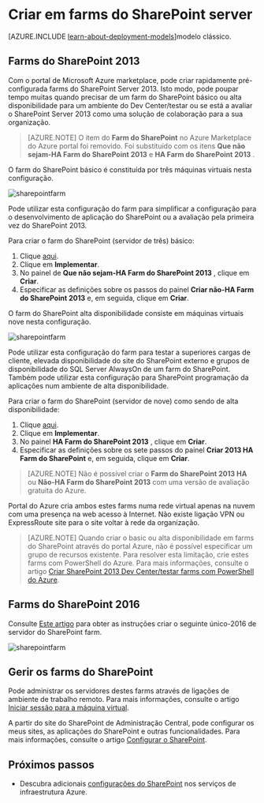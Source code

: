 <properties
    pageTitle="Criar em farms do SharePoint server | Microsoft Azure"
    description="Crie rapidamente uma nova farm do SharePoint 2013 ou 2016 do SharePoint no Azure."
    services="virtual-machines-windows"
    documentationCenter=""
    authors="JoeDavies-MSFT"
    manager="timlt"
    editor=""
    tags="azure-resource-manager"/>

<tags
    ms.service="virtual-machines-windows"
    ms.workload="infrastructure-services"
    ms.tgt_pltfrm="vm-windows"
    ms.devlang="na"
    ms.topic="article"
    ms.date="09/30/2016"
    ms.author="josephd"/>

# <a name="create-sharepoint-server-farms"></a>Criar em farms do SharePoint server

[AZURE.INCLUDE [learn-about-deployment-models](../../includes/learn-about-deployment-models-rm-include.md)]modelo clássico.

## <a name="sharepoint-2013-farms"></a>Farms do SharePoint 2013

Com o portal de Microsoft Azure marketplace, pode criar rapidamente pré-configurada farms do SharePoint Server 2013. Isto modo, pode poupar tempo muitas quando precisar de um farm do SharePoint básico ou alta disponibilidade para um ambiente do Dev Center/testar ou se está a avaliar o SharePoint Server 2013 como uma solução de colaboração para a sua organização.

> [AZURE.NOTE] O item do **Farm do SharePoint** no Azure Marketplace do Azure portal foi removido. Foi substituído com os itens **Que não sejam-HA Farm do SharePoint 2013** e **HA Farm do SharePoint 2013** .

O farm do SharePoint básico é constituída por três máquinas virtuais nesta configuração.

![sharepointfarm](./media/virtual-machines-windows-sharepoint-farm/Non-HAFarm.png)

Pode utilizar esta configuração do farm para simplificar a configuração para o desenvolvimento de aplicação do SharePoint ou a avaliação pela primeira vez do SharePoint 2013.

Para criar o farm do SharePoint (servidor de três) básico:

1. Clique [aqui](https://azure.microsoft.com/marketplace/partners/sharepoint2013/sharepoint2013farmsharepoint2013-nonha/).
2. Clique em **Implementar**.
3. No painel de **Que não sejam-HA Farm do SharePoint 2013** , clique em **Criar**.
4. Especificar as definições sobre os passos do painel **Criar não-HA Farm do SharePoint 2013** e, em seguida, clique em **Criar**.

O farm do SharePoint alta disponibilidade consiste em máquinas virtuais nove nesta configuração.

![sharepointfarm](./media/virtual-machines-windows-sharepoint-farm/HAFarm.png)

Pode utilizar esta configuração do farm para testar a superiores cargas de cliente, elevada disponibilidade do site do SharePoint externo e grupos de disponibilidade do SQL Server AlwaysOn de um farm do SharePoint. Também pode utilizar esta configuração para SharePoint programação da aplicações num ambiente de alta disponibilidade.

Para criar o farm do SharePoint (servidor de nove) como sendo de alta disponibilidade:

1. Clique [aqui](https://azure.microsoft.com/marketplace/partners/sharepoint2013/sharepoint2013farmsharepoint2013-ha/).
2. Clique em **Implementar**.
3. No painel **HA Farm do SharePoint 2013** , clique em **Criar**.
4. Especificar as definições sobre os sete passos do painel **Criar 2013 HA Farm do SharePoint** e, em seguida, clique em **Criar**.

> [AZURE.NOTE] Não é possível criar o **Farm do SharePoint 2013 HA** ou **Não-HA Farm do SharePoint 2013** com uma versão de avaliação gratuita do Azure.

Portal do Azure cria ambos estes farms numa rede virtual apenas na nuvem com uma presença na web acesso à Internet. Não existe ligação VPN ou ExpressRoute site para o site voltar à rede da organização.

> [AZURE.NOTE] Quando criar o basic ou alta disponibilidade em farms do SharePoint através do portal Azure, não é possível especificar um grupo de recursos existente. Para resolver esta limitação, crie estes farms com PowerShell do Azure. Para mais informações, consulte o artigo [Criar SharePoint 2013 Dev Center/testar farms com PowerShell do Azure](https://technet.microsoft.com/library/mt743093.aspx#powershell).

## <a name="sharepoint-2016-farms"></a>Farms do SharePoint 2016

Consulte [Este artigo](https://technet.microsoft.com/library/mt723354.aspx) para obter as instruções criar o seguinte único-2016 de servidor do SharePoint farm.

![sharepointfarm](./media/virtual-machines-windows-sharepoint-farm/SP2016Farm.png)

## <a name="managing-the-sharepoint-farms"></a>Gerir os farms do SharePoint

Pode administrar os servidores destes farms através de ligações de ambiente de trabalho remoto. Para mais informações, consulte o artigo [Iniciar sessão para a máquina virtual](virtual-machines-windows-hero-tutorial.md#log-on-to-the-virtual-machine).

A partir do site do SharePoint de Administração Central, pode configurar os meus sites, as aplicações do SharePoint e outras funcionalidades. Para mais informações, consulte o artigo [Configurar o SharePoint](http://technet.microsoft.com/library/ee836142.aspx).

## <a name="next-steps"></a>Próximos passos

- Descubra adicionais [configurações do SharePoint](https://technet.microsoft.com/library/dn635309.aspx) nos serviços de infraestrutura Azure.
